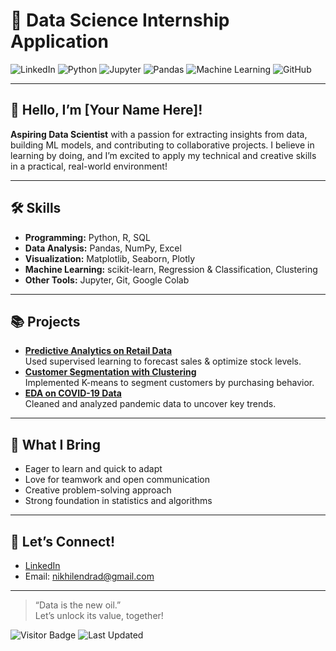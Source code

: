 # 🚀 Data Science Internship Application

![LinkedIn](https://img.shields.io/badge/LinkedIn-blue?logo=linkedin)
![Python](https://img.shields.io/badge/Python-3.8%2B-blue?logo=python)
![Jupyter](https://img.shields.io/badge/Jupyter-ready-orange?logo=jupyter)
![Pandas](https://img.shields.io/badge/Pandas-Data%20Frame%20Pro-success?logo=pandas)
![Machine Learning](https://img.shields.io/badge/Machine_Learning-Enthusiastic-brightgreen?logo=scikit-learn)
![GitHub](https://img.shields.io/github/followers/yourusername?label=Follow&style=social)

---

## 👋 Hello, I’m [Your Name Here]!

**Aspiring Data Scientist** with a passion for extracting insights from data, building ML models, and contributing to collaborative projects. I believe in learning by doing, and I’m excited to apply my technical and creative skills in a practical, real-world environment!

---

## 🛠️ Skills

- **Programming:** Python, R, SQL
- **Data Analysis:** Pandas, NumPy, Excel
- **Visualization:** Matplotlib, Seaborn, Plotly
- **Machine Learning:** scikit-learn, Regression & Classification, Clustering
- **Other Tools:** Jupyter, Git, Google Colab

---

## 📚 Projects

- **[Predictive Analytics on Retail Data](#)**  
  Used supervised learning to forecast sales & optimize stock levels.
- **[Customer Segmentation with Clustering](#)**  
  Implemented K-means to segment customers by purchasing behavior.
- **[EDA on COVID-19 Data](#)**  
  Cleaned and analyzed pandemic data to uncover key trends.

---

## 🌟 What I Bring

- Eager to learn and quick to adapt
- Love for teamwork and open communication
- Creative problem-solving approach
- Strong foundation in statistics and algorithms

---

## 🤝 Let’s Connect!

- [LinkedIn]([https://linkedin.com/in/yourusername](https://www.linkedin.com/in/duggineni-nikhilendra-285571251/))   
- Email: nikhilendrad@gmail.com

---

> “Data is the new oil.”  
> Let’s unlock its value, together!

![Visitor Badge](https://komarev.com/ghpvc/?username=yourusername&color=blue)
![Last Updated](https://img.shields.io/badge/last%20update-today-blue)

